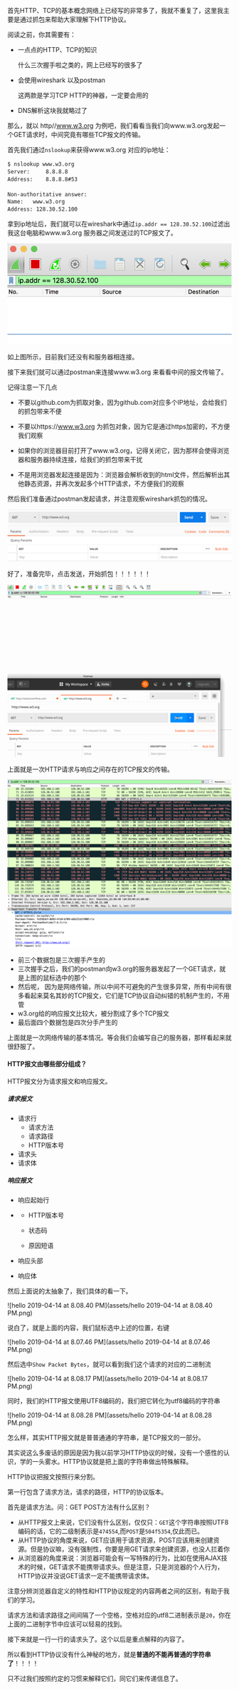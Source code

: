 首先HTTP、TCP的基本概念网络上已经写的非常多了，我就不重复了，这里我主要是通过抓包来帮助大家理解下HTTP协议。

阅读之前，你其需要有：

- 一点点的HTTP、TCP的知识

  什么三次握手啦之类的，网上已经写的很多了
- 会使用wireshark 以及postman

  这两款是学习TCP HTTP的神器，一定要会用的
- DNS解析这块我就略过了



那么，就以 http//www.w3.org 为例吧，我们看看当我们向www.w3.org发起一个GET请求时，中间究竟有哪些TCP报文的传输。

首先我们通过`nslookup`来获得www.w3.org 对应的ip地址：

```bash
$ nslookup www.w3.org
Server:		8.8.8.8
Address:	8.8.8.8#53

Non-authoritative answer:
Name:	www.w3.org
Address: 128.30.52.100
```

拿到ip地址后，我们就可以在wireshark中通过`ip.addr == 128.30.52.100`过滤出我这台电脑和www.w3.org 服务器之间发送过的TCP报文了。

![asdfadsf](assets/asdfadsf.png)

如上图所示，目前我们还没有和服务器相连接。

接下来我们就可以通过postman来连接www.w3.org 来看看中间的报文传输了。

记得注意一下几点

- 不要以github.com为抓取对象，因为github.com对应多个IP地址，会给我们的抓包带来不便

- 不要以https://www.w3.org 为抓包对象，因为它是通过https加密的，不方便我们观察
- 如果你的浏览器目前打开了www.w3.org，记得关闭它，因为那样会使得浏览器和服务器持续连接，给我们的抓包带来干扰
- 不是用浏览器发起连接是因为：浏览器会解析收到的html文件，然后解析出其他静态资源，并再次发起多个HTTP请求，不方便我们的观察



然后我们准备通过postman发起请求，并注意观察wireshark抓包的情况。

![20190414193832](assets/20190414193832.png)

好了，准备完毕，点击发送，开始抓包！！！！！！



![asfsadfasdfwqeasdf](assets/asfsadfasdfwqeasdf-5242246.gif)

上面就是一次HTTP请求与响应之间存在的TCP报文的传输。

![20190414200100](assets/20190414200100.png)



- 前三个数据包是三次握手产生的
- 三次握手之后，我们的postman向w3.org的服务器发起了一个GET请求，就是上图的鼠标选中的那个
- 然后呢， 因为是网络传输，所以中间不可避免的产生很多异常，所有中间有很多看起来莫名其妙的TCP报文，它们是TCP协议自动纠错的机制产生的，不用管
- w3.org给的响应报文比较大，被分割成了多个TCP报文
- 最后面四个数据包是四次分手产生的

上面就是一次网络传输的基本情况。等会我们会编写自己的服务器，那样看起来就很舒服了。



#### HTTP报文由哪些部分组成？

HTTP报文分为请求报文和响应报文。

##### 请求报文

- 请求行
  - 请求方法
  - 请求路径
  - HTTP版本号
- 请求头
- 请求体

##### 响应报文

- 响应起始行

- - HTTP版本号

  - 状态码

  - 原因短语

- 响应头部

- 响应体



然后上面说的太抽象了，我们具体的看一下。

![hello 2019-04-14 at 8.08.40 PM](assets/hello 2019-04-14 at 8.08.40 PM.png)

说白了，就是上面的内容，我们鼠标选中上述的位置，右键

![hello 2019-04-14 at 8.07.46 PM](assets/hello 2019-04-14 at 8.07.46 PM.png)

然后选中`Show Packet Bytes`，就可以看到我们这个请求的对应的二进制流

![hello 2019-04-14 at 8.08.17 PM](assets/hello 2019-04-14 at 8.08.17 PM.png)

同时，我们的HTTP报文使用UTF8编码的，我们把它转化为utf8编码的字符串

![hello 2019-04-14 at 8.08.28 PM](assets/hello 2019-04-14 at 8.08.28 PM.png)

怎么样，其实HTTP报文就是普普通通的字符串，是TCP报文的一部分。



其实说这么多废话的原因是因为我以前学习HTTP协议的时候，没有一个感性的认识，学的一头雾水。HTTP协议就是把上面的字符串做出特殊解释。



HTTP协议把报文按照行来分割。

第一行包含了请求方法，请求的路径，HTTP的协议版本。

首先是请求方法。问：GET POST方法有什么区别？

- 从HTTP报文上来说，它们没有什么区别，仅仅只：`GET`这个字符串按照UTF8编码的话，它的二级制表示是`474554`,而`POST`是`504f5354`,仅此而已。
- 从HTTP协议的角度来说，GET应该用于请求资源，POST应该用来创建资源。但是协议嘛，没有强制性，你要是用GET请求来创建资源，也没人拦着你
- 从浏览器的角度来说：浏览器可能会有一写特殊的行为，比如在使用AJAX技术的时候，GET请求不能携带请求头。但是注意，只是浏览器的个人行为，HTTP协议并没说GET请求一定不能携带请求体。

注意分辨浏览器自定义的特性和HTTP协议规定的内容两者之间的区别，有助于我们的学习。



请求方法和请求路径之间间隔了一个空格，空格对应的utf8二进制表示是`20`，你在上面的二进制字节中应该可以轻易的找到。



接下来就是一行一行的请求头了。这个以后是重点解释的内容了。



所以看到HTTP协议没有什么神秘的地方，就是**普通的不能再普通的字符串了**！！！！

只不过我们按照约定的习惯来解释它们，同它们来传递信息了。





